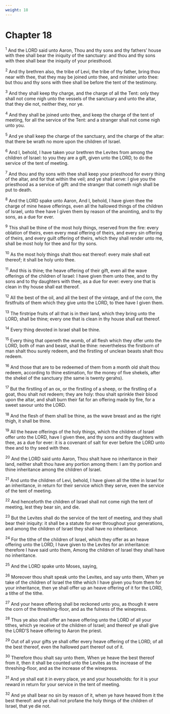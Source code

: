 ```yaml
---
weight: 18
---
```


# Chapter 18

<sup>1</sup> And the LORD said unto Aaron, Thou and thy sons and thy fathers’ house with thee shall bear the iniquity of the sanctuary: and thou and thy sons with thee shall bear the iniquity of your priesthood. 

<sup>2</sup> And thy brethren also, the tribe of Levi, the tribe of thy father, bring thou near with thee, that they may be joined unto thee, and minister unto thee: but thou and thy sons with thee shall be before the tent of the testimony. 

<sup>3</sup> And they shall keep thy charge, and the charge of all the Tent: only they shall not come nigh unto the vessels of the sanctuary and unto the altar, that they die not, neither they, nor ye. 

<sup>4</sup> And they shall be joined unto thee, and keep the charge of the tent of meeting, for all the service of the Tent: and a stranger shall not come nigh unto you. 

<sup>5</sup> And ye shall keep the charge of the sanctuary, and the charge of the altar: that there be wrath no more upon the children of Israel. 

<sup>6</sup> And I, behold, I have taken your brethren the Levites from among the children of Israel: to you they are a gift, given unto the LORD, to do the service of the tent of meeting. 

<sup>7</sup> And thou and thy sons with thee shall keep your priesthood for every thing of the altar, and for that within the veil; and ye shall serve: I give you the priesthood as a service of gift: and the stranger that cometh nigh shall be put to death. 

<sup>8</sup> And the LORD spake unto Aaron, And I, behold, I have given thee the charge of mine heave offerings, even all the hallowed things of the children of Israel, unto thee have I given them by reason of the anointing, and to thy sons, as a due for ever. 

<sup>9</sup> This shall be thine of the most holy things, reserved from the fire: every oblation of theirs, even every meal offering of theirs, and every sin offering of theirs, and every guilt offering of theirs, which they shall render unto me, shall be most holy for thee and for thy sons. 

<sup>10</sup> As the most holy things shalt thou eat thereof: every male shall eat thereof; it shall be holy unto thee. 

<sup>11</sup> And this is thine; the heave offering of their gift, even all the wave offerings of the children of Israel: I have given them unto thee, and to thy sons and to thy daughters with thee, as a due for ever: every one that is clean in thy house shall eat thereof. 

<sup>12</sup> All the best of the oil, and all the best of the vintage, and of the corn, the firstfruits of them which they give unto the LORD, to thee have I given them. 

<sup>13</sup> The firstripe fruits of all that is in their land, which they bring unto the LORD, shall be thine; every one that is clean in thy house shall eat thereof. 

<sup>14</sup> Every thing devoted in Israel shall be thine. 

<sup>15</sup> Every thing that openeth the womb, of all flesh which they offer unto the LORD, both of man and beast, shall be thine: nevertheless the firstborn of man shalt thou surely redeem, and the firstling of unclean beasts shalt thou redeem. 

<sup>16</sup> And those that are to be redeemed of them from a month old shalt thou redeem, according to thine estimation, for the money of five shekels, after the shekel of the sanctuary (the same is twenty gerahs). 

<sup>17</sup> But the firstling of an ox, or the firstling of a sheep, or the firstling of a goat, thou shalt not redeem; they are holy: thou shalt sprinkle their blood upon the altar, and shalt burn their fat for an offering made by fire, for a sweet savour unto the LORD. 

<sup>18</sup> And the flesh of them shall be thine, as the wave breast and as the right thigh, it shall be thine. 

<sup>19</sup> All the heave offerings of the holy things, which the children of Israel offer unto the LORD, have I given thee, and thy sons and thy daughters with thee, as a due for ever: it is a covenant of salt for ever before the LORD unto thee and to thy seed with thee. 

<sup>20</sup> And the LORD said unto Aaron, Thou shalt have no inheritance in their land, neither shalt thou have any portion among them: I am thy portion and thine inheritance among the children of Israel. 

<sup>21</sup> And unto the children of Levi, behold, I have given all the tithe in Israel for an inheritance, in return for their service which they serve, even the service of the tent of meeting. 

<sup>22</sup> And henceforth the children of Israel shall not come nigh the tent of meeting, lest they bear sin, and die. 

<sup>23</sup> But the Levites shall do the service of the tent of meeting, and they shall bear their iniquity: it shall be a statute for ever throughout your generations, and among the children of Israel they shall have no inheritance. 

<sup>24</sup> For the tithe of the children of Israel, which they offer as an heave offering unto the LORD, I have given to the Levites for an inheritance: therefore I have said unto them, Among the children of Israel they shall have no inheritance. 

<sup>25</sup> And the LORD spake unto Moses, saying, 

<sup>26</sup> Moreover thou shalt speak unto the Levites, and say unto them, When ye take of the children of Israel the tithe which I have given you from them for your inheritance, then ye shall offer up an heave offering of it for the LORD, a tithe of the tithe. 

<sup>27</sup> And your heave offering shall be reckoned unto you, as though it were the corn of the threshing-floor, and as the fulness of the winepress. 

<sup>28</sup> Thus ye also shall offer an heave offering unto the LORD of all your tithes, which ye receive of the children of Israel; and thereof ye shall give the LORD’S heave offering to Aaron the priest. 

<sup>29</sup> Out of all your gifts ye shall offer every heave offering of the LORD, of all the best thereof, even the hallowed part thereof out of it. 

<sup>30</sup> Therefore thou shalt say unto them, When ye heave the best thereof from it, then it shall be counted unto the Levites as the increase of the threshing-floor, and as the increase of the winepress. 

<sup>31</sup> And ye shall eat it in every place, ye and your households: for it is your reward in return for your service in the tent of meeting. 

<sup>32</sup> And ye shall bear no sin by reason of it, when ye have heaved from it the best thereof: and ye shall not profane the holy things of the children of Israel, that ye die not. 


